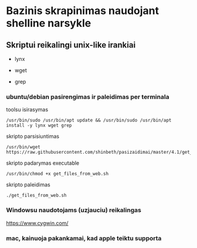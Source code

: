 # Bazinis skrapinimas naudojant shelline narsykle





## Skriptui reikalingi unix-like irankiai
- lynx

- wget

- grep

### ubuntu/debian pasirengimas ir paleidimas per terminala


toolsu isirasymas

    /usr/bin/sudo /usr/bin/apt update && /usr/bin/sudo /usr/bin/apt install -y lynx wget grep

skripto parsisiuntimas

    /usr/bin/wget https://raw.githubusercontent.com/shinbeth/pasizaidimai/master/4.1/get_files_from_web.sh

skripto padarymas executable
    
    /usr/bin/chmod +x get_files_from_web.sh

skripto paleidimas    
    
    ./get_files_from_web.sh



### Windowsu naudotojams (uzjauciu) reikalingas
https://www.cygwin.com/

### mac, kainuoja pakankamai, kad apple teiktu supporta
